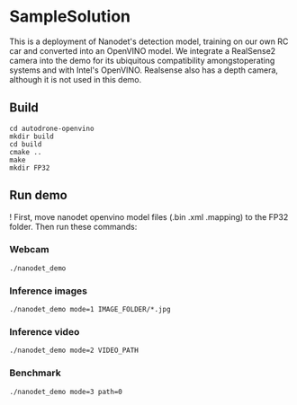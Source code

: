 # SampleSolution

This is a deployment of Nanodet's detection model, training on our own RC car and converted into an OpenVINO model. We integrate a RealSense2 camera into the demo for its ubiquitous compatibility amongstoperating systems and with Intel's OpenVINO. Realsense also has a depth camera, although it is not used in this demo.

## Build


```shell
cd autodrone-openvino
mkdir build
cd build
cmake ..
make
mkdir FP32
```

## Run demo

! First, move nanodet openvino model files (.bin .xml .mapping) to the FP32 folder. Then run these commands:

### Webcam

```shell
./nanodet_demo
```

### Inference images

```shell
./nanodet_demo mode=1 IMAGE_FOLDER/*.jpg
```

### Inference video

```shell
./nanodet_demo mode=2 VIDEO_PATH
```

### Benchmark

```shell
./nanodet_demo mode=3 path=0
```

